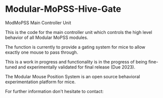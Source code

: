 # Modular-MoPSS-Hive-Gate
ModMoPSS Main Controller Unit


This is the code for the main controller unit which controls the high level behavior of all Modular MoPSS modules.

The function is currently to provide a gating system for mice to allow exactly one mouse to pass through.

This is a work in progress and functionality is in the progress of being fine-tuned and experimentally validated for final release (Due 2023).

The Modular Mouse Position System is an open source behavioral experimentation platform for mice.

For further information don't hesitate to contact:

